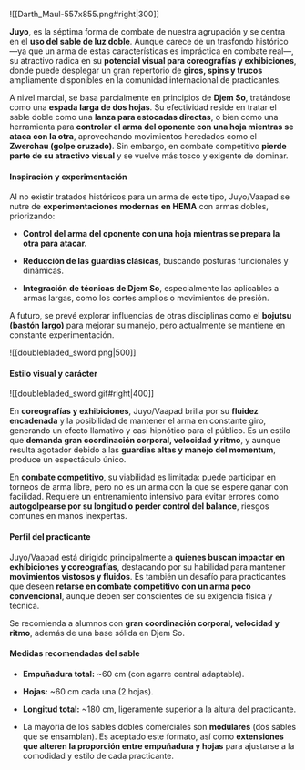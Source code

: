 ![[Darth_Maul-557x855.png#right|300]]

**Juyo**, es la séptima forma de combate de nuestra agrupación y se centra en el **uso del sable de luz doble**. Aunque carece de un trasfondo histórico —ya que un arma de estas características es impráctica en combate real—, su atractivo radica en su **potencial visual para coreografías y exhibiciones**, donde puede desplegar un gran repertorio de **giros, spins y trucos** ampliamente disponibles en la comunidad internacional de practicantes.

A nivel marcial, se basa parcialmente en principios de **Djem So**, tratándose como una **espada larga de dos hojas**. Su efectividad reside en tratar el sable doble como una **lanza para estocadas directas**, o bien como una herramienta para **controlar el arma del oponente con una hoja mientras se ataca con la otra**, aprovechando movimientos heredados como el **Zwerchau (golpe cruzado)**. Sin embargo, en combate competitivo **pierde parte de su atractivo visual** y se vuelve más tosco y exigente de dominar.



#### Inspiración y experimentación



Al no existir tratados históricos para un arma de este tipo, Juyo/Vaapad se nutre de **experimentaciones modernas en HEMA** con armas dobles, priorizando:

- **Control del arma del oponente con una hoja mientras se prepara la otra para atacar.**
    
- **Reducción de las guardias clásicas**, buscando posturas funcionales y dinámicas.
    
- **Integración de técnicas de Djem So**, especialmente las aplicables a armas largas, como los cortes amplios o movimientos de presión.
    

A futuro, se prevé explorar influencias de otras disciplinas como el **bojutsu (bastón largo)** para mejorar su manejo, pero actualmente se mantiene en constante experimentación.

![[doublebladed_sword.png|500]]


#### Estilo visual y carácter

![[doublebladed_sword.gif#right|400]]

En **coreografías y exhibiciones**, Juyo/Vaapad brilla por su **fluidez encadenada** y la posibilidad de mantener el arma en constante giro, generando un efecto llamativo y casi hipnótico para el público. Es un estilo que **demanda gran coordinación corporal, velocidad y ritmo**, y aunque resulta agotador debido a las **guardias altas y manejo del momentum**, produce un espectáculo único.

En **combate competitivo**, su viabilidad es limitada: puede participar en torneos de arma libre, pero no es un arma con la que se espere ganar con facilidad. Requiere un entrenamiento intensivo para evitar errores como **autogolpearse por su longitud o perder control del balance**, riesgos comunes en manos inexpertas.

#### Perfil del practicante

Juyo/Vaapad está dirigido principalmente a **quienes buscan impactar en exhibiciones y coreografías**, destacando por su habilidad para mantener **movimientos vistosos y fluidos**. Es también un desafío para practicantes que deseen **retarse en combate competitivo con un arma poco convencional**, aunque deben ser conscientes de su exigencia física y técnica.

Se recomienda a alumnos con **gran coordinación corporal, velocidad y ritmo**, además de una base sólida en Djem So.

#### Medidas recomendadas del sable

- **Empuñadura total:** ~60 cm (con agarre central adaptable).
    
- **Hojas:** ~60 cm cada una (2 hojas).
    
- **Longitud total:** ~180 cm, ligeramente superior a la altura del practicante.
    
- La mayoría de los sables dobles comerciales son **modulares** (dos sables que se ensamblan). Es aceptado este formato, así como **extensiones que alteren la proporción entre empuñadura y hojas** para ajustarse a la comodidad y estilo de cada practicante.